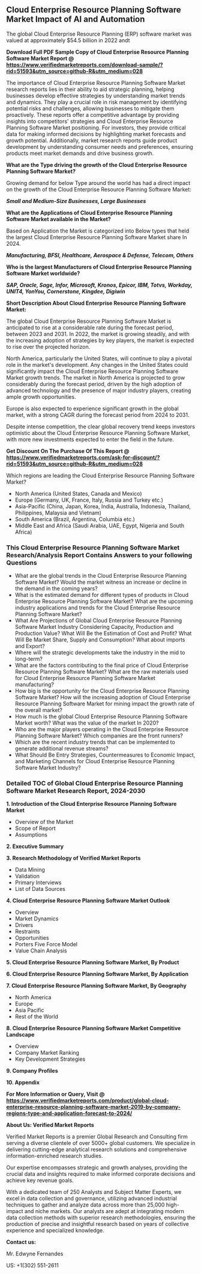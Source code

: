 <h2>Cloud Enterprise Resource Planning Software Market Impact of AI and Automation</h2><p>The global Cloud Enterprise Resource Planning (ERP) software market was valued at approximately $54.5 billion in 2022 andt</p><p id="" class=""><strong>Download Full PDF Sample Copy of Cloud Enterprise Resource Planning Software Market Report @ <a href="https://www.verifiedmarketreports.com/download-sample/?rid=51593&utm_source=github-R&utm_medium=028" target="_blank">https://www.verifiedmarketreports.com/download-sample/?rid=51593&utm_source=github-R&utm_medium=028</a></strong></p><p>The importance of&nbsp;Cloud Enterprise Resource Planning Software Market research reports lies in their ability to aid strategic planning, helping businesses develop effective strategies by understanding market trends and dynamics. They play a crucial role in risk management by identifying potential risks and challenges, allowing businesses to mitigate them proactively. These reports offer a competitive advantage by providing insights into competitors' strategies and Cloud Enterprise Resource Planning Software Market positioning. For investors, they provide critical data for making informed decisions by highlighting market forecasts and growth potential. Additionally, market research reports guide product development by understanding consumer needs and preferences, ensuring products meet market demands and drive business growth.</p><p><strong>What are the&nbsp;Type driving the growth of the Cloud Enterprise Resource Planning Software Market?</strong></p><p id="" class="">Growing demand for below Type around the world has had a direct impact on the growth of the Cloud Enterprise Resource Planning Software Market:</p><em><strong>Small and Medium-Size Businesses, Large Businesses</strong></em></p><strong>What are the&nbsp;Applications&nbsp;of Cloud Enterprise Resource Planning Software Market available in the Market?</strong></p><p id="" class="">Based on Application the Market is categorized into Below types that held the largest Cloud Enterprise Resource Planning Software Market share In 2024.</p><em><strong>Manufacturing, BFSI, Healthcare, Aerospace & Defense, Telecom, Others</strong></em></p><strong>Who is the largest Manufacturers of Cloud Enterprise Resource Planning Software Market worldwide?</strong></p><p><em><strong>SAP, Oracle, Sage, Infor, Microsoft, Kronos, Epicor, IBM, Totvs, Workday, UNIT4, YonYou, Cornerstone, Kingdee, Digiwin</strong></em></p><p id="" class=""><strong>Short Description About Cloud Enterprise Resource Planning Software Market:</strong></p><p>The global Cloud Enterprise Resource Planning Software Market is anticipated to rise at a considerable rate during the forecast period, between 2023 and 2031. In 2022, the market is growing steadily, and with the increasing adoption of strategies by key players, the market is expected to rise over the projected horizon.</p><p>North America, particularly the United States, will continue to play a pivotal role in the market's development. Any changes in the United States could significantly impact the Cloud Enterprise Resource Planning Software Market growth trends. The market in North America is projected to grow considerably during the forecast period, driven by the high adoption of advanced technology and the presence of major industry players, creating ample growth opportunities.</p><p>Europe is also expected to experience significant growth in the global market, with a strong CAGR during the forecast period from 2024 to 2031.</p><p>Despite intense competition, the clear global recovery trend keeps investors optimistic about the Cloud Enterprise Resource Planning Software Market, with more new investments expected to enter the field in the future.</p><p id="" class=""><strong>Get Discount On The Purchase Of This Report @ <a href="https://www.verifiedmarketreports.com/ask-for-discount/?rid=51593&utm_source=github-R&utm_medium=028" target="_blank">https://www.verifiedmarketreports.com/ask-for-discount/?rid=51593&utm_source=github-R&utm_medium=028</a></strong></p>Which regions are leading the Cloud Enterprise Resource Planning Software Market?</p><ul><li>North America (United States, Canada and Mexico)</li><li>Europe (Germany, UK, France, Italy, Russia and Turkey etc.)</li><li>Asia-Pacific (China, Japan, Korea, India, Australia, Indonesia, Thailand, Philippines, Malaysia and Vietnam)</li><li>South America (Brazil, Argentina, Columbia etc.)</li><li>Middle East and Africa (Saudi Arabia, UAE, Egypt, Nigeria and South Africa)</li></ul><h3 id="" class="">This Cloud Enterprise Resource Planning Software Market Research/Analysis Report Contains Answers to your following Questions</h3><ul><li>What are the global trends in the Cloud Enterprise Resource Planning Software Market? Would the market witness an increase or decline in the demand in the coming years?</li><li>What is the estimated demand for different types of products in Cloud Enterprise Resource Planning Software Market? What are the upcoming industry applications and trends for the Cloud Enterprise Resource Planning Software Market?</li><li>What Are Projections of Global Cloud Enterprise Resource Planning Software Market Industry Considering Capacity, Production and Production Value? What Will Be the Estimation of Cost and Profit? What Will Be Market Share, Supply and Consumption? What about imports and Export?</li><li>Where will the strategic developments take the industry in the mid to long-term?</li><li>What are the factors contributing to the final price of Cloud Enterprise Resource Planning Software Market? What are the raw materials used for Cloud Enterprise Resource Planning Software Market manufacturing?</li><li>How big is the opportunity for the Cloud Enterprise Resource Planning Software Market? How will the increasing adoption of Cloud Enterprise Resource Planning Software Market for mining impact the growth rate of the overall market?</li><li>How much is the global Cloud Enterprise Resource Planning Software Market worth? What was the value of the market In 2020?</li><li>Who are the major players operating in the Cloud Enterprise Resource Planning Software Market? Which companies are the front runners?</li><li>Which are the recent industry trends that can be implemented to generate additional revenue streams?</li><li>What Should Be Entry Strategies, Countermeasures to Economic Impact, and Marketing Channels for Cloud Enterprise Resource Planning Software Market Industry?</li></ul><h3 id="" class="">Detailed TOC of Global Cloud Enterprise Resource Planning Software Market Research Report, 2024-2030</h3><p id="" class=""><strong>1. Introduction of the Cloud Enterprise Resource Planning Software Market</strong></p><ul><li>Overview of the Market</li><li>Scope of Report</li><li>Assumptions</li></ul><p id="" class=""><strong>2. Executive Summary</strong></p><p id="" class=""><strong>3. Research Methodology of Verified Market Reports</strong></p><ul><li>Data Mining</li><li>Validation</li><li>Primary Interviews</li><li>List of Data Sources</li></ul><p id="" class=""><strong>4. Cloud Enterprise Resource Planning Software Market Outlook</strong></p><ul><li>Overview</li><li>Market Dynamics</li><li>Drivers</li><li>Restraints</li><li>Opportunities</li><li>Porters Five Force Model</li><li>Value Chain Analysis</li></ul><p id="" class=""><strong>5. Cloud Enterprise Resource Planning Software Market, By Product</strong></p><p id="" class=""><strong>6. Cloud Enterprise Resource Planning Software Market, By Application</strong></p><p id="" class=""><strong>7. Cloud Enterprise Resource Planning Software Market, By Geography</strong></p><ul><li>North America</li><li>Europe</li><li>Asia Pacific</li><li>Rest of the World</li></ul><p id="" class=""><strong>8. Cloud Enterprise Resource Planning Software Market Competitive Landscape</strong></p><ul><li>Overview</li><li>Company Market Ranking</li><li>Key Development Strategies</li></ul><p id="" class=""><strong>9. Company Profiles</strong></p><p id="" class=""><strong>10. Appendix</strong></p><p id="" class=""><strong>For More Information or Query, Visit @ <a href="https://www.verifiedmarketreports.com/product/global-cloud-enterprise-resource-planning-software-market-2019-by-company-regions-type-and-application-forecast-to-2024/" target="_blank">https://www.verifiedmarketreports.com/product/global-cloud-enterprise-resource-planning-software-market-2019-by-company-regions-type-and-application-forecast-to-2024/</a></strong></p><p id="" class=""><strong>About Us: Verified Market Reports</strong></p><p id="" class="">Verified Market Reports is a premier Global Research and Consulting firm serving a diverse clientele of over 5000+ global customers. We specialize in delivering cutting-edge analytical research solutions and comprehensive information-enriched research studies.</p><p id="" class="">Our expertise encompasses strategic and growth analyses, providing the crucial data and insights required to make informed corporate decisions and achieve key revenue goals.</p><p id="" class="">With a dedicated team of 250 Analysts and Subject Matter Experts, we excel in data collection and governance, utilizing advanced industrial techniques to gather and analyze data across more than 25,000 high-impact and niche markets. Our analysts are adept at integrating modern data collection methods with superior research methodologies, ensuring the production of precise and insightful research based on years of collective experience and specialized knowledge.</p><p id="" class=""><strong>Contact us:</strong></p><p id="" class="">Mr. Edwyne Fernandes</p><p id="" class="">US: +1(302) 551-2611</p>